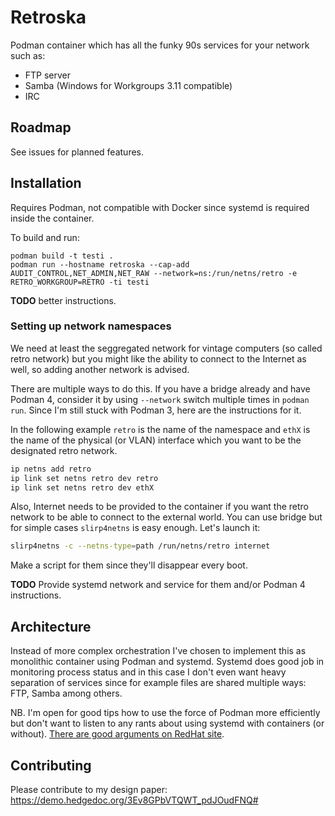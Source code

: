 # Retroska

Podman container which has all the funky 90s services for your network
such as:

* FTP server
* Samba (Windows for Workgroups 3.11 compatible)
* IRC

## Roadmap

See issues for planned features.

## Installation

Requires Podman, not compatible with Docker since systemd is required
inside the container.

To build and run:

```
podman build -t testi .
podman run --hostname retroska --cap-add AUDIT_CONTROL,NET_ADMIN,NET_RAW --network=ns:/run/netns/retro -e RETRO_WORKGROUP=RETRO -ti testi
```

**TODO** better instructions.

### Setting up network namespaces

We need at least the seggregated network for vintage computers (so
called retro network) but you might like the ability to connect to the
Internet as well, so adding another network is advised.

There are multiple ways to do this. If you have a bridge already and
have Podman 4, consider it by using `--network` switch multiple times
in `podman run`. Since I'm still stuck with Podman 3, here are the
instructions for it.

In the following example `retro` is the name of the namespace and
`ethX` is the name of the physical (or VLAN) interface which you want
to be the designated retro network.

```sh
ip netns add retro
ip link set netns retro dev retro
ip link set netns retro dev ethX
```

Also, Internet needs to be provided to the container if you want the
retro network to be able to connect to the external world. You can use
bridge but for simple cases `slirp4netns` is easy enough. Let's launch it:

```sh
slirp4netns -c --netns-type=path /run/netns/retro internet
```

Make a script for them since they'll disappear every boot.

**TODO** Provide systemd network and service for them and/or Podman 4
instructions.

## Architecture

Instead of more complex orchestration I've chosen to implement this as
monolithic container using Podman and systemd. Systemd does good job
in monitoring process status and in this case I don't even want heavy
separation of services since for example files are shared multiple
ways: FTP, Samba among others.

NB. I'm open for good tips how to use the force of Podman more
efficiently but don't want to listen to any rants about using systemd
with containers (or without).
[There are good arguments on RedHat site](https://developers.redhat.com/blog/2019/04/24/how-to-run-systemd-in-a-container#enter_podman).

## Contributing

Please contribute to my design paper: https://demo.hedgedoc.org/3Ev8GPbVTQWT_pdJOudFNQ#
